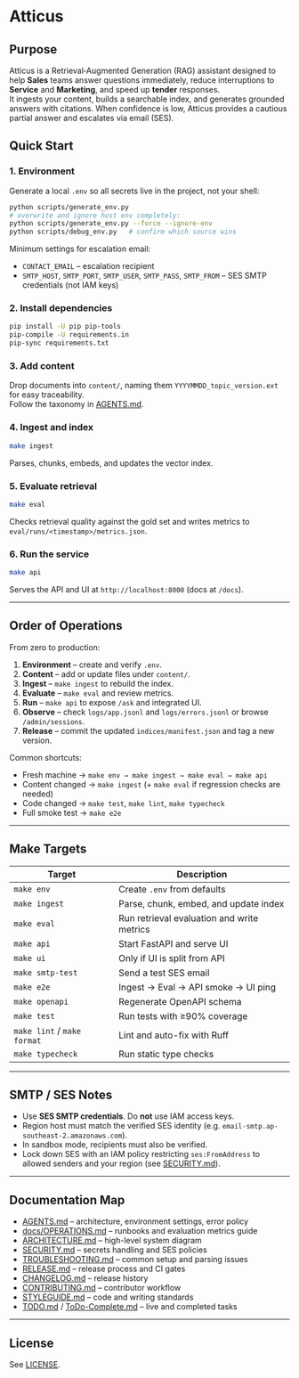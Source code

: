 # Atticus

## Purpose

Atticus is a Retrieval‑Augmented Generation (RAG) assistant designed to help **Sales** teams answer questions immediately, reduce interruptions to **Service** and **Marketing**, and speed up **tender** responses.  
It ingests your content, builds a searchable index, and generates grounded answers with citations. When confidence is low, Atticus provides a cautious partial answer and escalates via email (SES).

## Quick Start

### 1. Environment

Generate a local `.env` so all secrets live in the project, not your shell:

```bash
python scripts/generate_env.py
# overwrite and ignore host env completely:
python scripts/generate_env.py --force --ignore-env
python scripts/debug_env.py   # confirm which source wins
```

Minimum settings for escalation email:
* `CONTACT_EMAIL` – escalation recipient
* `SMTP_HOST`, `SMTP_PORT`, `SMTP_USER`, `SMTP_PASS`, `SMTP_FROM` – SES SMTP credentials (not IAM keys)

### 2. Install dependencies

```bash
pip install -U pip pip-tools
pip-compile -U requirements.in
pip-sync requirements.txt
```

### 3. Add content

Drop documents into `content/`, naming them `YYYYMMDD_topic_version.ext` for easy traceability.  
Follow the taxonomy in [AGENTS.md](AGENTS.md#filefolder-glossary).

### 4. Ingest and index

```bash
make ingest
```
Parses, chunks, embeds, and updates the vector index.

### 5. Evaluate retrieval

```bash
make eval
```
Checks retrieval quality against the gold set and writes metrics to `eval/runs/<timestamp>/metrics.json`.

### 6. Run the service

```bash
make api
```
Serves the API and UI at `http://localhost:8000` (docs at `/docs`).

---

## Order of Operations

From zero to production:

1. **Environment** – create and verify `.env`.
2. **Content** – add or update files under `content/`.
3. **Ingest** – `make ingest` to rebuild the index.
4. **Evaluate** – `make eval` and review metrics.
5. **Run** – `make api` to expose `/ask` and integrated UI.
6. **Observe** – check `logs/app.jsonl` and `logs/errors.jsonl` or browse `/admin/sessions`.
7. **Release** – commit the updated `indices/manifest.json` and tag a new version.

Common shortcuts:
* Fresh machine → `make env → make ingest → make eval → make api`
* Content changed → `make ingest` (+ `make eval` if regression checks are needed)
* Code changed → `make test`, `make lint`, `make typecheck`
* Full smoke test → `make e2e`

---

## Make Targets

| Target | Description |
|--------|------------|
| `make env` | Create `.env` from defaults |
| `make ingest` | Parse, chunk, embed, and update index |
| `make eval` | Run retrieval evaluation and write metrics |
| `make api` | Start FastAPI and serve UI |
| `make ui` | Only if UI is split from API |
| `make smtp-test` | Send a test SES email |
| `make e2e` | Ingest → Eval → API smoke → UI ping |
| `make openapi` | Regenerate OpenAPI schema |
| `make test` | Run tests with ≥90% coverage |
| `make lint` / `make format` | Lint and auto-fix with Ruff |
| `make typecheck` | Run static type checks |

---

## SMTP / SES Notes

* Use **SES SMTP credentials**. Do **not** use IAM access keys.  
* Region host must match the verified SES identity (e.g. `email-smtp.ap-southeast-2.amazonaws.com`).  
* In sandbox mode, recipients must also be verified.  
* Lock down SES with an IAM policy restricting `ses:FromAddress` to allowed senders and your region (see [SECURITY.md](SECURITY.md)).

---

## Documentation Map

* [AGENTS.md](AGENTS.md) – architecture, environment settings, error policy
* [docs/OPERATIONS.md](docs/OPERATIONS.md) – runbooks and evaluation metrics guide
* [ARCHITECTURE.md](ARCHITECTURE.md) – high-level system diagram
* [SECURITY.md](SECURITY.md) – secrets handling and SES policies
* [TROUBLESHOOTING.md](TROUBLESHOOTING.md) – common setup and parsing issues
* [RELEASE.md](RELEASE.md) – release process and CI gates
* [CHANGELOG.md](CHANGELOG.md) – release history
* [CONTRIBUTING.md](CONTRIBUTING.md) – contributor workflow
* [STYLEGUIDE.md](STYLEGUIDE.md) – code and writing standards
* [TODO.md](TODO.md) / [ToDo-Complete.md](ToDo-Complete.md) – live and completed tasks

---

## License

See [LICENSE](LICENSE).
